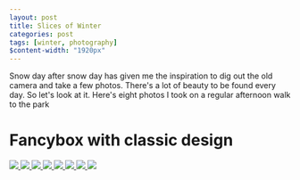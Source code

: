 ```yaml
---
layout: post
title: Slices of Winter
categories: post
tags: [winter, photography] 
$content-width: "1920px"
---
```


<script src="https://cdn.jsdelivr.net/npm/@fancyapps/ui@4.0/dist/fancybox.umd.js"></script>
<link rel="stylesheet" href="https://cdn.jsdelivr.net/npm/@fancyapps/ui/dist/fancybox.css" />
<link rel="stylesheet" href="{{ site.url }}/assets/css/fancybox.css" />
<link rel="stylesheet" href="{{ site.url }}/assets/js/fancybox.js" />

Snow day after snow day has given me the inspiration to dig out the old camera and take a few photos. There's a lot of beauty to be found every day. So let's look at it. Here's  eight photos I took on a regular afternoon walk to the park

<h1 class="mt-12 mb-8 px-6 text-center text-lg md:text-2xl font-semibold">
  Fancybox with classic design
</h1>

<div class="flex flex-wrap gap-5 justify-center max-w-1xl mx-auto px-6">
  <a
    data-caption="My backyard!"
    data-fancybox="gallery"
    href="{{ site.url }}/assets/images/2022-01-15-slices-of-winter/full/full1.webp"
  >
    <img class="rounded" src="{{ site.url }}/assets/images/2022-01-15-slices-of-winter/slices/slice1.webp" />
  </a>
  <a
    data-caption="Short caption"
    data-fancybox="gallery"
    href="{{ site.url }}/assets/images/2022-01-15-slices-of-winter/full/full2.webp"
  >
    <img class="rounded" src="{{ site.url }}/assets/images/2022-01-15-slices-of-winter/slices/slice2.webp" />
  </a>
  <a
    data-caption=""
    data-fancybox="gallery"
    href="{{ site.url }}/assets/images/2022-01-15-slices-of-winter/full/full3.webp"
  >
    <img class="rounded" src="{{ site.url }}/assets/images/2022-01-15-slices-of-winter/slices/slice3.webp" />
  </a>
  <a
    data-caption=""
    data-fancybox="gallery"
    href="{{ site.url }}/assets/images/2022-01-15-slices-of-winter/full/full4.webp"
  >
    <img class="rounded" src="{{ site.url }}/assets/images/2022-01-15-slices-of-winter/slices/slice4.webp" />
  </a>
  <a
    data-caption=""
    data-fancybox="gallery"
    href="{{ site.url }}/assets/images/2022-01-15-slices-of-winter/full/full5.webp"
  >
    <img class="rounded" src="{{ site.url }}/assets/images/2022-01-15-slices-of-winter/slices/slice5.webp" />
  </a>
  <a
    data-caption=""
    data-fancybox="gallery"
    href="{{ site.url }}/assets/images/2022-01-15-slices-of-winter/full/full6.webp"
  >
    <img class="rounded" src="{{ site.url }}/assets/images/2022-01-15-slices-of-winter/slices/slice6.webp" />
  </a>
  <a
    data-caption=""
    data-fancybox="gallery"
    href="{{ site.url }}/assets/images/2022-01-15-slices-of-winter/full/full7.webp"
  >
    <img class="rounded" src="{{ site.url }}/assets/images/2022-01-15-slices-of-winter/slices/slice7.webp" />
  </a>
    <a
    data-caption=""
    data-fancybox="gallery"
    href="{{ site.url }}/assets/images/2022-01-15-slices-of-winter/full/full8.webp"
  >
    <img class="rounded" src="{{ site.url }}/assets/images/2022-01-15-slices-of-winter/slices/slice8.webp" />
  </a>
</div>
